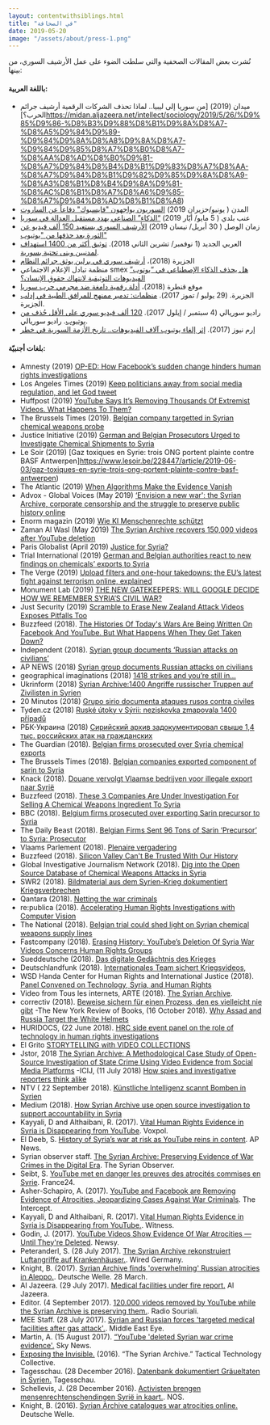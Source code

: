 ```yaml
---
layout: contentwithsiblings.html
title: "في الصحافة"
date: 2019-05-20
image: "/assets/about/press-1.png"
---
```


نُشرت بعض المقالات الصحفية والتي سلطت الضوء على عمل الأرشيف السوري، من بينها:

#### باللغة العربية:

- ميدان (2019) [من سوريا إلى ليبيا.. لماذا تحذف الشركات الرقمية أرشيف جرائم الحرب؟]https://midan.aljazeera.net/intellect/sociology/2019/5/26/%D9%85%D9%86-%D8%B3%D9%88%D8%B1%D9%8A%D8%A7-%D8%A5%D9%84%D9%89-%D9%84%D9%8A%D8%A8%D9%8A%D8%A7-%D9%84%D9%85%D8%A7%D8%B0%D8%A7-%D8%AA%D8%AD%D8%B0%D9%81-%D8%A7%D9%84%D8%B4%D8%B1%D9%83%D8%A7%D8%AA-%D8%A7%D9%84%D8%B1%D9%82%D9%85%D9%8A%D8%A9-%D8%A3%D8%B1%D8%B4%D9%8A%D9%81-%D8%AC%D8%B1%D8%A7%D8%A6%D9%85-%D8%A7%D9%84%D8%AD%D8%B1%D8%A8)
- المدن ( يونيو/حزيران 2019) [السوريون يواجهون "فايسبوك" دفاعاً عن الساروت](https://www.almodon.com/media/2019/6/12/%D8%A7%D9%84%D8%B3%D9%88%D8%B1%D9%8A%D9%88%D9%86-%D9%8A%D9%88%D8%A7%D8%AC%D9%87%D9%88%D9%86-%D9%81%D8%A7%D9%8A%D8%B3%D8%A8%D9%88%D9%83-%D8%AF%D9%81%D8%A7%D8%B9%D8%A7-%D8%B9%D9%86-%D8%A7%D9%84%D8%B3%D8%A7%D8%B1%D9%88%D8%AA)
- عنب بلدي ( 5 مايو/ أيّار 2019) [“الذكاء” الصناعي يهدد مستقبل العدالة في سوريا](https://www.enabbaladi.net/archives/298617)
- زمان الوصل ( 30 أبريل/ نيسان 2019) [الأرشيف السوري يستعيد 150 ألف فيديو عن الثورة بعد حذفها من "يوتيوب"](https://www.zamanalwsl.net/news/article/104033/)
- العربي الجديد (1 نوفمبر/ تشرين الثاني 2018).  [توثيق أكثر من 1400 استهداف لمدنيين وبنى تحتية بسورية](https://www.alaraby.co.uk/flashnews/2018/11/1/%D8%AA%D9%88%D8%AB%D9%8A%D9%82-%D8%A3%D9%83%D8%AB%D8%B1-%D9%85%D9%86-1400-%D8%A7%D8%B3%D8%AA%D9%87%D8%AF%D8%A7%D9%81-%D9%84%D9%85%D8%AF%D9%86%D9%8A%D9%8A%D9%86-%D9%88%D8%A8%D9%86%D9%89-%D8%AA%D8%AD%D8%AA%D9%8A%D8%A9-%D8%A8%D8%B3%D9%88%D8%B1%D9%8A%D8%A9). 
- الجزيرة (2018)، [أرشيف سوري في برلين يوثق جرائم النظام](http://www.aljazeera.net/news/reportsandinterviews/2018/5/4/%D8%A3%D8%B1%D8%B4%D9%8A%D9%81-%D8%B3%D9%88%D8%B1%D9%8A-%D9%81%D9%8A-%D8%A8%D8%B1%D9%84%D9%8A%D9%86-%D9%8A%D9%88%D8%AB%D9%82-%D8%AC%D8%B1%D8%A7%D8%A6%D9%85-%D8%A7%D9%84%D9%86%D8%B8%D8%A7%D9%85)
- منظمة تبادل الإعلام الاجتماعي smex [هل يحذف الذكاء الإصطناعي في “يوتوب” الفيديوهات التوثيقية لانتهاك حقوق الإنسان؟](https://www.ar.smex.org/%d9%8a%d8%ad%d8%b0%d9%81-%d8%a7%d9%84%d8%b0%d9%83%d8%a7%d8%a1-%d8%a7%d9%84%d8%a5%d8%b5%d8%b7%d9%86%d8%a7%d8%b9%d9%8a-%d9%8a%d9%88%d8%aa%d9%88%d8%a8-%d8%ad%d9%82%d9%88%d9%82-%d8%a5%d9%86%d8%b3%d8%a7/)
- موقع قنطرة (2018)، [أدلة رقمية دامغة ضد مجرمي حرب سوريا](https://ar.qantara.de/content/%D8%A7%D9%84%D8%A3%D8%B1%D8%B4%D9%8A%D9%81-%D8%A7%D9%84%D8%B3%D9%88%D8%B1%D9%8A-%D9%81%D9%8A-%D8%A3%D9%84%D9%85%D8%A7%D9%86%D9%8A%D8%A7-%D8%AA%D8%AD%D9%82%D9%82-%D9%85%D9%86-%D9%81%D9%8A%D8%B6-%D8%B5%D9%88%D8%B1-%D8%A7%D9%84%D8%AD%D8%B1%D8%A8-%D8%A7%D9%84%D8%B3%D9%88%D8%B1%D9%8A%D8%A9-%D8%A3%D8%AF%D9%84%D8%A9-%D8%B1%D9%82%D9%85%D9%8A%D8%A9-%D8%AF%D8%A7%D9%85%D8%BA%D8%A9-%D8%B6%D8%AF-%D9%85%D8%AC%D8%B1%D9%85%D9%8A-%D8%AD%D8%B1%D8%A8-%D8%B3%D9%88%D8%B1%D9%8A%D8%A7?nopaging=1)
- الجزيرة. (29 يوليو / تموز 2017). [منظمات: تدمير ممنهج للمرافق الطبية في إدلب](http://www.aljazeera.net/news/arabic/2017/7/29/%D9%85%D9%86%D8%B8%D9%85%D8%A7%D8%AA-%D8%AA%D8%AF%D9%85%D9%8A%D8%B1-%D9%85%D9%85%D9%86%D9%87%D8%AC-%D9%84%D9%84%D9%85%D8%B1%D8%A7%D9%81%D9%82-%D8%A7%D9%84%D8%B7%D8%A8%D9%8A%D8%A9-%D9%81%D9%8A-%D8%A5%D8%AF%D9%84%D8%A8) الجزيرة.
- راديو سوريالي (4 سبتمبر / إيلول 2017). [‏120 ألف فيديو سوري على الأقل حُذف من يوتيوب](http://souriali.net/?p=26199). راديو سوريالي.
- إرم نيوز (2017). [إثر إلغاء يوتيوب آلاف الفيديوهات.. تاريخ الأزمة السورية في خطر](https://www.eremnews.com/news/arab-world/989826)

#### بلغات أجنبيّة:

- Amnesty (2019) [OP-ED: How Facebook’s sudden change hinders human rights investigations ](https://www.amnesty.org/en/latest/news/2019/06/how-facebooks-sudden-change-hinders-human-rights-investigations/)
-  Los Angeles Times  (2019) [Keep politicians away from social media regulation, and let God tweet](https://www.latimes.com/opinion/op-ed/la-oe-welch-social-media-panic-20190614-story.html)
- Huffpost (2019) [YouTube Says It’s Removing Thousands Of Extremist Videos. What Happens To Them?](https://www.huffpost.com/entry/youtube-extremism-ban-far-right_n_5cf97c2ce4b06af8b505a23b?guccounter=1)
- The Brussels Times (2019). [Belgian company targetted in Syrian chemical weapons probe](https://www.brusselstimes.com/all-news/belgium-all-news/57719/belgian-company-targetted-in-syrian-chemical-weapons-probe/)
- Justice Initiative (2019) [German and Belgian Prosecutors Urged to Investigate Chemical Shipments to Syria](https://www.justiceinitiative.org/newsroom/german-and-belgian-prosecutors-urged-to-investigate-chemical-shipments-to-syria)
- Le Soir (2019) [Gaz toxiques en Syrie: trois ONG portent plainte contre BASF Antwerpen]https://www.lesoir.be/228447/article/2019-06-03/gaz-toxiques-en-syrie-trois-ong-portent-plainte-contre-basf-antwerpen)
- The Atlantic (2019) [When Algorithms Make the Evidence Vanish](https://www.theatlantic.com/ideas/archive/2019/05/facebook-algorithms-are-making-it-harder/588931/)
- Advox - Global Voices (May 2019) [‘Envision a new war': the Syrian Archive, corporate censorship and the struggle to preserve public history online ](https://advox.globalvoices.org/2019/05/02/envision-a-new-war-the-syrian-archive-corporate-censorship-and-the-struggle-to-preserve-public-history-online/)
-  Enorm magazin (2019) [Wie KI Menschenrechte schützt](https://enorm-magazin.de/wie-ki-menschenrechte-schuetzt)
- Zaman Al Wasl (May 2019) [The Syrian Archive recovers 150,000 videos after YouTube deletion](https://en.zamanalwsl.net/news/article/43672/)
- Paris Globalist (April 2019) [Justice for Syria?](http://www.parisglobalist.org/justice-for-syria/)
- Trial International (2019) [German and Belgian authorities react to new findings on chemicals’ exports to Syria ](https://trialinternational.org/latest-post/german-and-belgian-authorities-react-to-new-findings-on-chemicals-exports-to-syria/)
- The Verge (2019) [Upload filters and one-hour takedowns: the EU’s latest fight against terrorism online, explained](https://www.theverge.com/2019/3/21/18274201/european-terrorist-content-regulation-extremist-terreg-upload-filter-one-hour-takedown-eu)
- Monument Lab (2019) [THE NEW GATEKEEPERS: WILL GOOGLE DECIDE HOW WE REMEMBER SYRIA’S CIVIL WAR? ](http://monumentlab.com/news/2019/2/19/the-new-gatekeepers-syrian-war)
- Just Security (2019) [Scramble to Erase New Zealand Attack Videos Exposes Pitfalls Too](https://www.justsecurity.org/63451/scramble-to-erase-new-zealand-attack-videos-exposes-pitfalls-too/)
- Buzzfeed (2018). [The Histories Of Today's Wars Are Being Written On Facebook And YouTube. But What Happens When They Get Taken Down?](https://www.buzzfeednews.com/article/meghara/facebook-youtube-icc-war-crimes)
- Independent (2018). [Syrian group documents ‘Russian attacks on civilians’](https://www.independent.ie/world-news/syrian-group-documents-russian-attacks-on-civilians-37478707.html)
- AP NEWS (2018) [Syrian group documents Russian attacks on civilians](https://www.apnews.com/d18183062a9e409a84d004779abe2f1e)
- geographical imaginations (2018) [1418 strikes and you’re still in…](https://geographicalimaginations.com/2018/10/31/1418-strikes-and-youre-still-in/) 
- Ukrinform (2018) [Syrian Archive:1400 Angriffe russischer Truppen auf Zivilisten in Syrien](https://www.ukrinform.de/rubric-crime/2570112-syrian-archive-1400-angriffe-russischer-truppen-auf-zivilisten-in-syrien.html)
- 20 Minutos (2018) [Grupo sirio documenta ataques rusos contra civiles](https://www.20minutos.com/noticia/134172/0/grupo-sirio-documenta-ataques-rusos-contra-civiles/)
- Tyden.cz (2018) [Ruské útoky v Sýrii: neziskovka zmapovala 1400 případů](https://www.tyden.cz/rubriky/zahranici/asie-a-oceanie/ruske-utoky-v-syrii-neziskovka-zmapovala-1400-pripadu_501543.html)
- РБК-Украина (2018) [Сирийский архив задокументировал свыше 1,4 тыс. российских атак на гражданских ](https://www.rbc.ua/rus/news/siriyskiy-arhiv-zadokumentiroval-svyshe-1-1541061985.html)
- The Guardian (2018). [Belgian firms prosecuted over Syria chemical exports](https://www.theguardian.com/world/2018/apr/18/belgian-firms-prosecuted-over-chemicals-exports-to-syria-sarin?CMP=twt_gu)
- The Brussels Times (2018). [Belgian companies exported component of sarin to Syria](http://www.brusselstimes.com/brussels/11023/belgian-companies-exported-component-of-sarin-to-syria)
- Knack (2018). [Douane vervolgt Vlaamse bedrijven voor illegale export naar Syrië](http://www.knack.be/nieuws/belgie/douane-vervolgt-vlaamse-bedrijven-voor-illegale-export-naar-syrie/article-normal-1103273.html)
- Buzzfeed (2018). [These 3 Companies Are Under Investigation For Selling A Chemical Weapons Ingredient To Syria](https://www.buzzfeed.com/mitchprothero/belgium-investigating-3-companies-for-selling-chemical?utm_term=.plagxNWAx#.oeMwRLYQR)
- BBC (2018). [Belgium firms prosecuted over exporting Sarin precursor to Syria](https://www.bbc.co.uk/news/amp/world-europe-43811614?__twitter_impression=true)
- The Daily Beast (2018). [Belgian Firms Sent 96 Tons of Sarin ‘Precursor’ to Syria: Prosecutor](https://www.thedailybeast.com/belgian-firms-sent-96-tons-of-sarin-precursor-to-syria-prosecutor)
- Vlaams Parlement (2018). [Plenaire vergadering](https://www.vlaamsparlement.be/plenaire-vergaderingen/1246769/verslag/1248020)
- Buzzfeed (2018). [Silicon Valley Can't Be Trusted With Our History](https://www.buzzfeed.com/evanhill/silicon-valley-cant-be-trusted-with-our-history?utm_term=.tyBvkWAjk#.shOADk6QD)
- Global Investigative Journalism Network (2018). [Dig into the Open Source Database of Chemical Weapons Attacks in Syria](https://gijn.org/2018/04/30/dig-open-source-database-chemical-weapons-attacks-syria/)
- SWR2 (2018). [Bildmaterial aus dem Syrien-Krieg dokumentiert Kriegsverbrechen](https://www.swr.de/swr2/kultur-info/the-syrian-archive-menschenrechtsaktivismus-kriegsverbrechen/-/id=9597116/did=21557334/nid=9597116/1u5mseb/index.html)
- Qantara (2018). [Netting the war criminals](https://en.qantara.de/content/the-syrian-archive-netting-the-war-criminals)
- re:publica (2018). [Accelerating Human Rights Investigations with Computer Vision](https://18.re-publica.com/en/session/accelerating-human-rights-investigations-computer-vision)
- The National (2018). [Belgian trial could shed light on Syrian chemical weapons supply lines](https://www.thenational.ae/world/mena/belgian-trial-could-shed-light-on-syrian-chemical-weapons-supply-lines-1.727068)
- Fastcompany (2018). [Erasing History: YouTube’s Deletion Of Syria War Videos Concerns Human Rights Groups](https://www.fastcompany.com/40540411/erasing-history-youtubes-deletion-of-syria-war-videos-concerns-human-rights-groups)
- Sueddeutsche (2018). [Das digitale Gedächtnis des Krieges](http://www.sueddeutsche.de/medien/kriegsverbrechen-in-syrien-das-digitale-gedaechtnis-des-krieges-1.3896417)
- Deutschlandfunk (2018). [Internationales Team sichert Kriegsvideos, ](http://www.deutschlandfunk.de/syrian-archive-internationales-team-sichert-kriegsvideos.2907.de.html?dram:article_id=412892)
- WSD Handa Center for Human Rights and International Justice (2018). [Panel Convened on Technology, Syria, and Human Rights](https://handacenter.stanford.edu/news/panel-convened-technology-syria-and-human-rights)
- Video from Tous les internets, ARTE (2018). [The Syrian Archive](https://www.facebook.com/touslesinternets/videos/vb.1431579507148714/1752559641717364/?type=2&theater).
- correctiv (2018). [Beweise sichern für einen Prozess, den es vielleicht nie gibt](https://correctiv.org/recherchen/flucht/artikel/2018/01/29/beweise-sichern-fur-einen-prozess-den-es-vielleicht-nie-gibt/)
-The New York Review of Books, (16 October 2018). [Why Assad and Russia Target the White Helmets](https://www.nybooks.com/daily/2018/10/16/why-assad-and-russia-target-the-white-helmets/)
- HURIDOCS, (22 June 2018). [HRC side event panel on the role of technology in human rights investigations](https://www.huridocs.org/2018/06/hrc-side-event-panel-on-the-role-of-technology-in-human-rights-investigations/)
- El Grito [STORYTELLING with VIDEO COLLECTIONS](https://elgrito.witness.org/portfolio/other-video-examples/)
- Jstor, 2018 [The Syrian Archive: A Methodological Case Study of Open-Source Investigation of State Crime Using Video Evidence from Social Media Platforms](https://www.jstor.org/stable/10.13169/statecrime.7.1.0046?seq=1#page_scan_tab_contents)
-ICIJ, (11 July 2018) [How spies and investigative reporters think alike](https://www.icij.org/blog/2018/07/how-spies-and-investigative-reporters-think-alike/)
- NTV ( 22 September 2018). [Künstliche Intelligenz scannt Bomben in Syrien](https://www.n-tv.de/mediathek/videos/politik/Kuenstliche-Intelligenz-scannt-Bomben-in-Syrien-article20634505.html)
- Medium (2018). [How Syrian Archive use open source investigation to support accountability in Syria](https://medium.com/meedan-updates/how-syrian-archive-use-open-source-investigation-to-support-accountability-in-syria-5a39ecfe3db8)
- Kayyali, D and Althaibani, R. (2017). [Vital Human Rights Evidence in Syria is Disappearing from YouTube](http://www.voxpol.eu/vital-human-rights-evidence-syria-disappearing-youtube/). Voxpol.
- El Deeb, S. [History of Syria’s war at risk as YouTube reins in content](https://apnews.com/d9f1c4f1bf20445ab06cbdff566a2b70). AP News.
- Syrian observer staff. [The Syrian Archive: Preserving Evidence of War Crimes in the Digital Era](http://syrianobserver.com/EN/Features/33462). The Syrian Observer.
- Seibt, S. [YouTube met en danger les preuves des atrocités commises en Syrie](http://www.france24.com/fr/20170919-youtube-syrian-archive-video-violence-preuve-internet-censure-syrie-guerre). France24.
- Asher-Schapiro, A. (2017). [YouTube and Facebook are Removing Evidence of Atrocities, Jeopardizing Cases Against War Criminals](https://theintercept.com/2017/11/02/war-crimes-youtube-facebook-syria-rohingya/). The Intercept.
- Kayyali, D and Althaibani, R. (2017). [Vital Human Rights Evidence in Syria is Disappearing from YouTube.](https://blog.witness.org/2017/08/vital-human-rights-evidence-syria-disappearing-youtube/). Witness.
- Godin, J. (2017). [YouTube Videos Show Evidence Of War Atrocities — Until They're Deleted](https://www.newsy.com/stories/youtube-removed-video-evidence-of-atrocities-in-syria/). Newsy.
- Peteranderl, S. (28 July 2017). [The Syrian Archive rekonstruiert Luftangriffe auf Krankenhäuser.](https://www.wired.de/collection/tech/syrien-krankenhaeuser-kriegsverbrechen-syrian-archive-open-source). Wired Germany.
-  Knight, B. (2017). [Syrian Archive finds 'overwhelming' Russian atrocities in Aleppo.](http://www.dw.com/en/syrian-archive-finds-overwhelming-russian-atrocities-in-aleppo/a-38169808). Deutsche Welle. 28 March.
- Al Jazeera. (29 July 2017). [Medical facilities under fire report.](http://www.aljazeera.net/news/arabic/2017/7/29/%D9%85%D9%86%D8%B8%D9%85%D8%A7%D8%AA-%D8%AA%D8%AF%D9%85%D9%8A%D8%B1-%D9%85%D9%85%D9%86%D9%87%D8%AC-%D9%84%D9%84%D9%85%D8%B1%D8%A7%D9%81%D9%82-%D8%A7%D9%84%D8%B7%D8%A8%D9%8A%D8%A9-%D9%81%D9%8A-%D8%A5%D8%AF%D9%84%D8%A8) Al Jazeera.
- Editor. (4 September 2017). [120.000 videos removed by YouTube while the Syrian Archive is preserving them.](http://souriali.net/?p=26199). Radio Souriali.
- MEE Staff. (28 July 2017). [Syrian and Russian forces 'targeted medical facilities after gas attack'.](http://www.middleeasteye.net/news/new-report-claims-syrian-and-russian-forces-responsible-8-attacks-medical-facilities-1262436722). Middle East Eye.
- Martin, A. (15 August 2017). [“YouTube 'deleted Syrian war crime evidence'.](https://news.sky.com/story/youtube-deleted-syrian-war-crime-evidence-10989430) Sky News.
- [Exposing the Invisible.](https://exposingtheinvisible.org/films/group/syrian-archive) (2016). “The Syrian Archive.” Tactical Technology Collective.
- Tagesschau. (28 December 2016). [Datenbank dokumentiert Gräueltaten in Syrien.](https://www.tagesschau.de/ausland/datenbank-ccc-syrien-101.html) Tagesschau.
- Schellevis, J. (28 December 2016). [Activisten brengen mensenrechtenschendingen Syrië in kaart.](https://nos.nl/artikel/2150479-activisten-brengen-mensenrechtenschendingen-syrie-in-kaart.html). NOS.
- Knight, B. (2016). [Syrian Archive catalogues war atrocities online.](http://www.dw.com/en/syrian-archive-catalogues-war-atrocities-online/a-36945803) Deutsche Welle.
